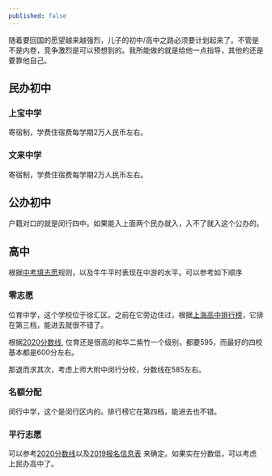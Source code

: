 ```yaml
---
published: false
---
```

随着要回国的愿望越来越强烈，儿子的初中/高中之路必须要计划起来了。不管是不是内卷，竞争激烈是可以预想到的。我所能做的就是给他一点指导，其他的还是要靠他自己。

## 民办初中

### 上宝中学

寄宿制，学费住宿费每学期2万人民币左右。

### 文来中学

寄宿制，学费住宿费每学期2万人民币左右。

## 公办初中

户籍对口的就是闵行四中。如果能入上面两个民办就入，入不了就入这个公办的。

## 高中

根据[中考填志愿](https://zhuanlan.zhihu.com/p/138759493)规则，以及牛牛平时表现在中游的水平。可以参考如下顺序

### 零志愿

位育中学，这个学校位于徐汇区。之前在它旁边住过，根据[上海高中排行榜](http://www.chusan.com/zhongkao/101798.html)，它排在第三档，能进去就很不错了。

根据[2020分数线](http://www.mhedu.sh.cn/gk/qsksxxgk/qkxx/zkqs/qsgq/248378.htm), 位育还是很高的和华二紫竹一个级别，都要595，而最好的四校基本都是600分左右。

那退而求其次，考虑上师大附中闵行分校，分数线在585左右。

### 名额分配

闵行中学，这个是闵行区内的。排行榜它在第四档，能进去也不错。

### 平行志愿

可以参考[2020分数线](http://sh.yuloo.com/zxx/qmzl/230280.html)以及[2019报名信息表](http://www.mhedu.sh.cn/gk/qsksxxgk/qkxx/zkqs/qsjg/233220.htm) 来确定。如果实在分数低，可以考虑上民办高中了。
